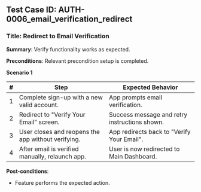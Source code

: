 ## Test Case ID: AUTH-0006_email_verification_redirect
### Title: Redirect to Email Verification
**Summary**: Verify functionality works as expected.

**Preconditions**: Relevant precondition setup is completed.

**Scenario 1**

| # | Step                                               | Expected Behavior                             |
| - | -------------------------------------------------- | --------------------------------------------- |
| 1 | Complete sign-up with a new valid account.         | App prompts email verification.               |
| 2 | Redirect to "Verify Your Email" screen.            | Success message and retry instructions shown. |
| 3 | User closes and reopens the app without verifying. | App redirects back to "Verify Your Email".    |
| 4 | After email is verified manually, relaunch app.    | User is now redirected to Main Dashboard.     |



**Post-conditions**:
- Feature performs the expected action.
